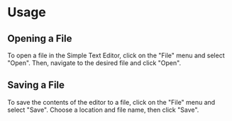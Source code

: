 # Usage

## Opening a File

To open a file in the Simple Text Editor, click on the "File" menu and select "Open". Then, navigate to the desired file and click "Open".

## Saving a File

To save the contents of the editor to a file, click on the "File" menu and select "Save". Choose a location and file name, then click "Save".
